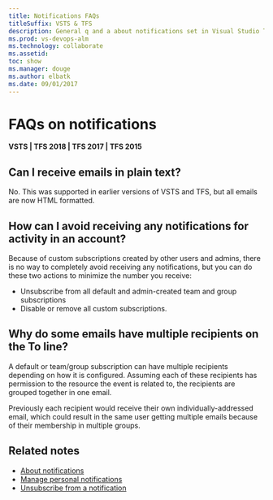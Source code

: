 ```yaml
---
title: Notifications FAQs
titleSuffix: VSTS & TFS
description: General q and a about notifications set in Visual Studio Team Services or Team Foundation Server 
ms.prod: vs-devops-alm
ms.technology: collaborate
ms.assetid: 
toc: show
ms.manager: douge
ms.author: elbatk
ms.date: 09/01/2017
---
```




# FAQs on notifications

**VSTS | TFS 2018 | TFS 2017 | TFS 2015**

## Can I receive emails in plain text? 
No. This was supported in earlier versions of VSTS and TFS, but all emails are now HTML formatted.

## How can I avoid receiving any notifications for activity in an account? 
Because of custom subscriptions created by other users and admins, there is no way to completely avoid receiving any notifications, but you can do these two actions to minimize the number you receive: 
- Unsubscribe from all default and admin-created team and group subscriptions
- Disable or remove all custom subscriptions.

## Why do some emails have multiple recipients on the To line? 

A default or team/group subscription can have multiple recipients depending on how it is configured. Assuming each of these recipients has permission to the resource the event is related to, the recipients are grouped together in one email. 

Previously each recipient would receive their own individually-addressed email, which could result in the same user getting multiple emails because of their membership in multiple groups. 


## Related notes

- [About notifications](about-notifications.md)
- [Manage personal notifications](/vsts/collaborate/manage-team-notifications?toc=/vsts/notifications/toc.json&bc=/vsts/notifications/breadcrumb/toc.json) 
- [Unsubscribe from a notification](unsubscribe-default-notification.md) 






